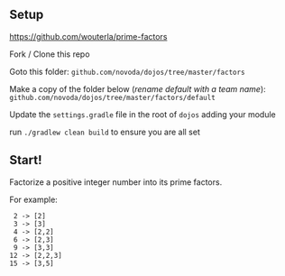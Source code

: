 Setup
------------

https://github.com/wouterla/prime-factors

Fork / Clone this repo

Goto this folder:
`github.com/novoda/dojos/tree/master/factors`

Make a copy of the folder below (*rename default with a team name*):
`github.com/novoda/dojos/tree/master/factors/default`

Update the `settings.gradle` file in the root of `dojos` adding your module

run `./gradlew clean build` to ensure you are all set


**Start!**
------------
Factorize a positive integer number into its prime factors.

For example:

	 2 -> [2]
	 3 -> [3]
	 4 -> [2,2]
	 6 -> [2,3]
	 9 -> [3,3]
	12 -> [2,2,3]
	15 -> [3,5]
